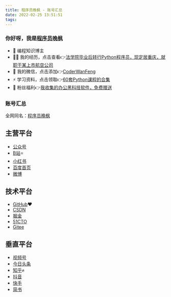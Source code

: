 ```yaml
---
title: 程序员晚枫 - 账号汇总
date: 2022-02-25 13:51:51
tags:
---
```


### 你好呀，我是[程序员晚枫](https://mp.weixin.qq.com/s/CmuopIUWCWP-YZRaBnKNNg)
- 🐧 编程知识博主
- 👨‍💻 我的经历，点击查看👉[法学院毕业后转行Python程序员，现定居重庆，就职于某上市航空公司](https://www.bilibili.com/video/BV1uT4y1i7J8)
- 💬 我的微信，点击添加👉[CoderWanFeng](https://www.python-office.com/api/img-cdn/qrcode.jpg)
- ⚡ 学习资料，点击领取👉[60套Python课程的合集](http://www.python4office.cn/vedio-course/)
- 🎁 粉丝福利👉[我收集的办公黑科技软件，免费赠送](https://mp.weixin.qq.com/mp/appmsgalbum?__biz=Mzg2MjU3ODYyNA==&action=getalbum&album_id=2186546268016017410&scene=173&from_msgid=2247485082&from_itemidx=1&count=3&nolastread=1#wechat_redirect)



### 账号汇总
<!-- more -->


全网同名：[程序员晚枫](https://mp.weixin.qq.com/mp/appmsgalbum?__biz=MzkyMzIwOTgzMA==&action=getalbum&album_id=1861970403066249218&scene=173&from_msgid=2247484925&from_itemidx=1&count=3&nolastread=1#wechat_redirect)

## 主营平台
- [公众号](https://mp.weixin.qq.com/s/k9c_PCdfTi_Auzon_RBNiA)
- [B站](https://space.bilibili.com/1989702333)⭐
- [小红书](https://www.xiaohongshu.com/user/profile/611dcb820000000001014aca)
- [百度首页](https://author.baidu.com/home?from=bjh_article&app_id=1655119794937691)
- [微博](https://weibo.com/u/7726957925)

## 技术平台
- [GitHub](https://github.com/CoderWanFeng)❤
- [CSDN](https://blog.csdn.net/weixin_64843653?type=blog)
- [掘金](https://juejin.cn/user/2327002779758760)
- [51CTO](https://blog.51cto.com/CoderWanFeng)
- [Gitee](https://gitee.com/CoderWanFeng)

## 垂直平台
- [视频号](https://mp.weixin.qq.com/s/s3qHXIGNqbHUu1Unkf56Qg)
- [今日头条](https://www.ixigua.com/7072935385113890052?wid_try=1)
- [知乎](https://www.zhihu.com/people/cheng-xu-yuan-wan-feng-31)✊
- [抖音](http://www.python4office.cn/images/account-display/4-douyin.jpg)
- [快手](http://www.python4office.cn/images/account-display/5-kuaishou.jpg)
- [简书](http://www.python4office.cn/images/account-display/11-jianshu.jpg)


